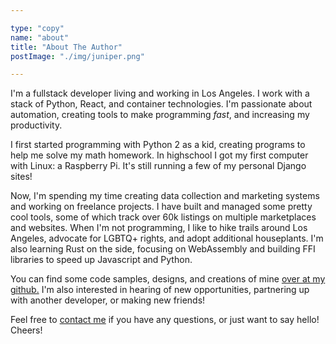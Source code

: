```yaml
---

type: "copy"
name: "about"
title: "About The Author"
postImage: "./img/juniper.png"

---
```


I'm a fullstack developer living and working in Los Angeles. I work with a stack of Python, React, and container technologies. I'm passionate about automation, creating tools to make programming _fast_, and increasing my productivity.

I first started programming with Python 2 as a kid, creating programs to help me solve my math homework. In highschool I got my first computer with Linux: a Raspberry Pi. It's still running a few of my personal Django sites!

Now, I'm spending my time creating data collection and marketing systems and working on freelance projects. I have built and managed some pretty cool tools, some of which track over 60k listings on multiple marketplaces and websites. When I'm not programming, I like to hike trails around Los Angeles, advocate for LGBTQ+ rights, and adopt additional houseplants. I'm also learning Rust on the side, focusing on WebAssembly and building FFI libraries to speed up Javascript and Python.

You can find some code samples, designs, and creations of mine [over at my github.](https://github.com/madelyneriksen/) I'm also interested in hearing of new opportunities, partnering up with another developer, or making new friends!

Feel free to [contact me](/contact) if you have any questions, or just want to say hello! Cheers!
